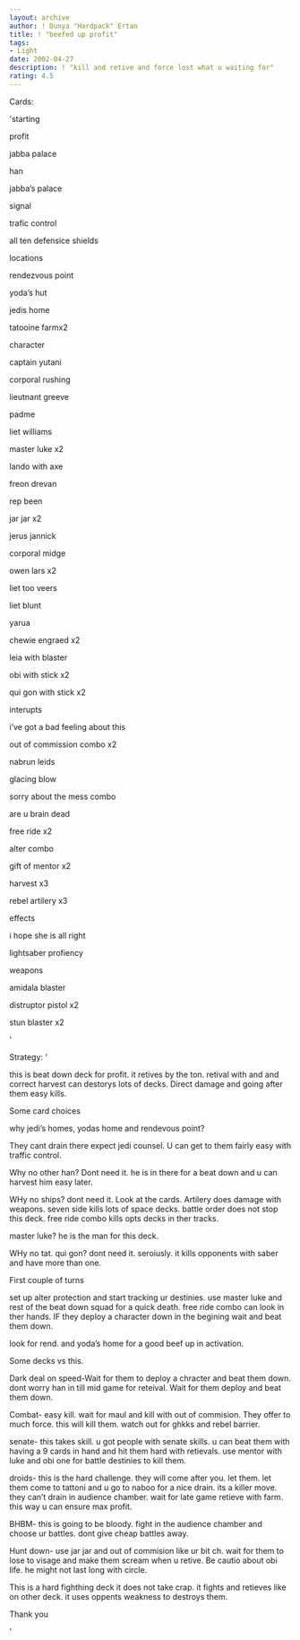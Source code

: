 ```yaml
---
layout: archive
author: ! Dunya "Hardpack" Ertan
title: ! "beefed up profit"
tags:
- Light
date: 2002-04-27
description: ! "kill and retive and force lost what u waiting for"
rating: 4.5
---
```

Cards: 

'starting

profit

jabba palace

han

jabba’s palace

signal 

trafic control

all ten defensice shields


locations

rendezvous point

yoda’s hut

jedis home

tatooine farmx2


character

captain yutani

corporal rushing

lieutnant greeve

padme

liet williams

master luke x2

lando with axe

freon drevan

rep been

jar jar  x2

jerus jannick

corporal midge

owen lars x2

liet too veers

liet blunt

yarua

chewie engraed x2

leia with blaster

obi with stick x2

qui gon with stick x2


interupts

i’ve got a bad feeling about this

out of commission combo x2

nabrun leids 

glacing blow

sorry about the mess combo

are u brain dead

free ride x2

alter combo

gift of mentor x2

harvest x3

rebel artilery x3


effects

i hope she is all right

lightsaber profiency


weapons

amidala blaster

distruptor pistol x2

stun blaster x2








'

Strategy: '

this is beat down deck for profit. it retives by the ton. retival with and and correct harvest can destorys lots of decks. Direct damage and going after them easy kills.


Some card choices

why jedi’s homes, yodas home and rendevous point?

They cant drain there expect jedi counsel. U can get to them fairly easy with traffic control.


Why no other han? Dont need it. he is in there for a beat down and u can harvest him easy later. 


WHy no ships? dont need it. Look at the cards. Artilery does damage with weapons. seven side kills lots of space decks. battle order does not stop this deck. free ride combo kills opts decks in ther tracks.


master luke? he is the man for this deck.

WHy no tat. qui gon? dont need it. seroiusly. it kills opponents with saber and have more than one.



First couple of turns

set up alter protection and start tracking ur destinies. use master luke and rest of the beat down squad for a quick death. free ride combo can look in ther hands. IF they deploy a character down in the begining wait and beat them down. 

look for rend. and yoda’s home for a good beef up in activation.


Some decks vs this.

Dark deal on speed-Wait for them to deploy a chracter and beat them down. dont worry han in till mid game for reteival. Wait for them deploy and beat them down. 


Combat- easy kill. wait for maul and kill with out of commision. They offer to much force. this will kill them. watch out for ghkks and rebel barrier. 


senate- this takes skill. u got people with senate skills. u can beat them with having a 9 cards in hand and hit them hard with retievals. use mentor with luke and obi one for battle destinies to kill them.


droids- this is the hard challenge. they will come after you. let them. let them come to tattoni and u go to naboo for a nice drain. its a killer move. they can’t drain in audience chamber. wait for late game retieve with farm. this way u can ensure max profit.


BHBM- this is going to be bloody. fight in the audience chamber and choose ur battles. dont give cheap battles away. 


Hunt down- use jar jar and out of commision like ur bit ch. wait for them to lose to visage and make them scream when u retive. Be cautio about obi life. he might not last long with circle.



This is a hard fighthing deck it does not take crap. it fights and retieves like on other deck. it uses oppents weakness to destroys them.


Thank you


'